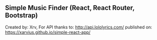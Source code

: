 ## Simple Music Finder (React, React Router, Bootstrap)
Created by: Xrv,
For API thanks to: http://api.lololyrics.com/
published on:  https://xarvius.github.io/simple-react-app/
